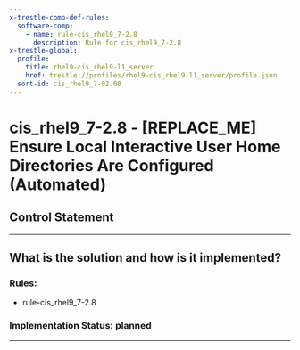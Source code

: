 ```yaml
---
x-trestle-comp-def-rules:
  software-comp:
    - name: rule-cis_rhel9_7-2.8
      description: Rule for cis_rhel9_7-2.8
x-trestle-global:
  profile:
    title: rhel9-cis_rhel9-l1_server
    href: trestle://profiles/rhel9-cis_rhel9-l1_server/profile.json
  sort-id: cis_rhel9_7-02.08
---
```


# cis_rhel9_7-2.8 - \[REPLACE_ME\] Ensure Local Interactive User Home Directories Are Configured (Automated)

## Control Statement

______________________________________________________________________

## What is the solution and how is it implemented?

<!-- For implementation status enter one of: implemented, partial, planned, alternative, not-applicable -->

<!-- Note that the list of rules under ### Rules: is read-only and changes will not be captured after assembly to JSON -->

<!-- Add control implementation description here for control: cis_rhel9_7-2.8 -->

### Rules:

  - rule-cis_rhel9_7-2.8

### Implementation Status: planned

______________________________________________________________________
